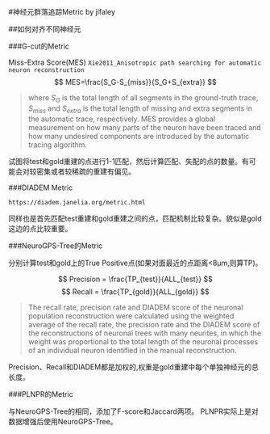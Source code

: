 #神经元群落追踪Metric
by jifaley


##如何对齐不同神经元


###G-cut的Metric

Miss-Extra Score(MES)
`Xie2011_Anisotropic path searching for automatic neuron reconstruction`
$$
MES=\frac{S_G-S_{miss}}{S_G+S_{extra}}
$$
>where $S_G$ is the total length of all segments in the ground-truth trace, $S_{miss}$ and $S_{extra}$ is the total length of missing and extra segments in the automatic trace, respectively. MES provides a global measurement on how many parts of the neuron have been traced and how many undesired components are introduced by the automatic tracing algorithm.

试图将test和gold重建的点进行1-1匹配，然后计算匹配、失配的点的数量。有可能会对较密集或者较稀疏的重建有偏见。

###DIADEM Metric

`https://diadem.janelia.org/metric.html`

同样也是首先匹配test重建和gold重建之间的点，匹配机制比较复杂。貌似是gold这边的点比较重要。

###NeuroGPS-Tree的Metric


分别计算test和gold上的True Positive点(如果对面最近的点距离<8µm,则算TP)。

$$
Precision = \frac{TP_{test}}{ALL_{test}}
$$
$$
Recall = \frac{TP_{gold}}{ALL_{gold}}
$$

>The recall rate, precision rate and DIADEM score of the neuronal population reconstruction were calculated using the weighted average of the recall rate, the precision rate and the DIADEM score of the reconstructions of neuronal trees with many neurites, in which the weight was proportional to the total length of the neuronal processes of an individual neuron identified in the manual reconstruction.

Precision、Recall和DIADEM都是加权的,权重是gold重建中每个单独神经元的总长度。

###PLNPR的Metric

与NeuroGPS-Tree的相同，添加了F-score和Jaccard两项。
PLNPR实际上是对数据增强后使用NeuroGPS-Tree。
